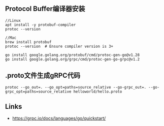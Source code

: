 ## Protocol Buffer编译器安装
``` 
//Linux
apt install -y protobuf-compiler
protoc --version

//Mac
brew install protobuf
protoc --version  # Ensure compiler version is 3+
```

``` 
go install google.golang.org/protobuf/cmd/protoc-gen-go@v1.28
go install google.golang.org/grpc/cmd/protoc-gen-go-grpc@v1.2
```

## .proto文件生成gRPC代码

```
protoc --go_out=. --go_opt=paths=source_relative --go-grpc_out=. --go-grpc_opt=paths=source_relative helloworld/hello.proto
```

## Links
- https://grpc.io/docs/languages/go/quickstart/